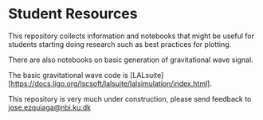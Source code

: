 # Student Resources

This repository collects information and notebooks that might be useful for students starting doing research such as best practices for plotting.

There are also notebooks on basic generation of gravitational wave signal.

The basic gravitational wave code is [LALsuite][https://docs.ligo.org/lscsoft/lalsuite/lalsimulation/index.html].

This repository is very much under construction, please send feedback to jose.ezquiaga@nbi.ku.dk
